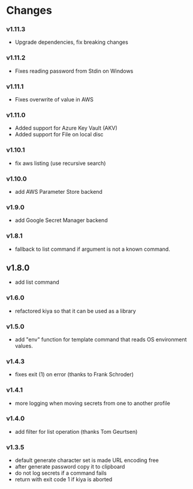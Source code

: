 # Changes

### v1.11.3

- Upgrade dependencies, fix breaking changes

### v1.11.2

- Fixes reading password from Stdin on Windows

### v1.11.1

- Fixes overwrite of value in AWS

### v1.11.0

- Added support for Azure Key Vault (AKV)
- Added support for File on local disc

### v1.10.1

- fix aws listing (use recursive search)

### v1.10.0

- add AWS Parameter Store backend

### v1.9.0

- add Google Secret Manager backend

### v1.8.1

- fallback to list command if argument is not a known command.

## v1.8.0

- add list command

### v1.6.0

- refactored kiya so that it can be used as a library

### v1.5.0

- add "env" function for template command that reads OS environment values.

### v1.4.3

- fixes exit (1) on error (thanks to Frank Schroder)

### v1.4.1

- more logging when moving secrets from one to another profile

### v1.4.0

- add filter for list operation (thanks Tom Geurtsen)

### v1.3.5

- default generate character set is made URL encoding free
- after generate password copy it to clipboard
- do not log secrets if a command fails
- return with exit code 1 if kiya is aborted 
